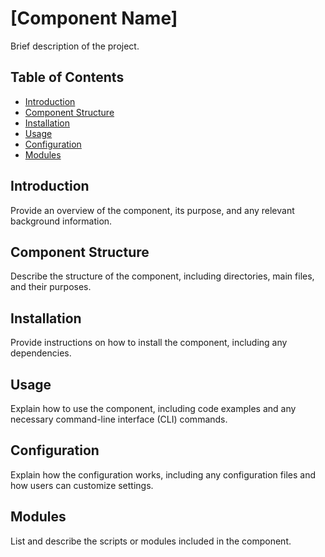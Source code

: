 # [Component Name]

Brief description of the project.

## Table of Contents

- [Introduction](#introduction)
- [Component Structure](#component-structure)
- [Installation](#installation)
- [Usage](#usage)
- [Configuration](#configuration)
- [Modules](#modules)

## Introduction

Provide an overview of the component, its purpose, and any relevant background information.

## Component Structure

Describe the structure of the component, including directories, main files, and their purposes.

## Installation

Provide instructions on how to install the component, including any dependencies.

## Usage

Explain how to use the component, including code examples and any necessary command-line interface (CLI) commands.

## Configuration

Explain how the configuration works, including any configuration files and how users can customize settings.

## Modules

List and describe the scripts or modules included in the component.
